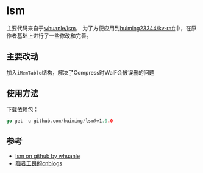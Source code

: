 # lsm
主要代码来自于[whuanle/lsm](https://github.com/whuanle/lsm)，
为了方便应用到[huiming23344/kv-raft](https://github.com/huiming23344/kv-raft)中，在原作者基础上进行了一些修改和完善。

## 主要改动
加入`iMemTable`结构，解决了Compress时WalF会被误删的问题

## 使用方法

下载依赖包：
```go
go get -u github.com/huiming/lsm@v1.0.0
```



## 参考

- [lsm on github by whuanle](https://github.com/whuanle/lsm)
- [痴者工良的cnblogs](https://www.cnblogs.com/whuanle/p/16297025.html)